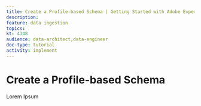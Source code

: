 ```yaml
---
title: Create a Profile-based Schema | Getting Started with Adobe Experience Platform for Data Architects and Data Engineers
description: 
feature: data ingestion
topics: 
kt: 4348
audience: data-architect,data-engineer
doc-type: tutorial
activity: implement
---
```


# Create a Profile-based Schema

Lorem Ipsum